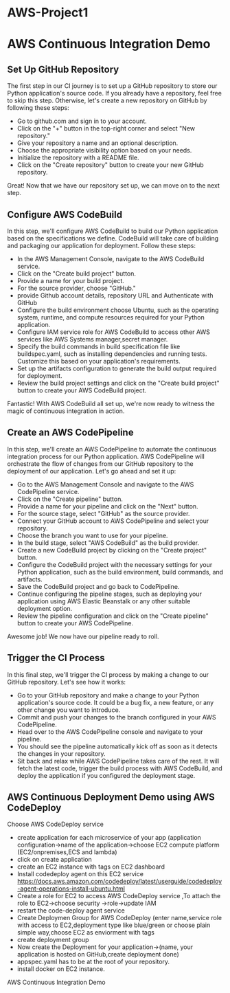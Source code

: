 # AWS-Project1
# AWS Continuous Integration Demo

## Set Up GitHub Repository

The first step in our CI journey is to set up a GitHub repository to store our Python application's source code. If you already have a repository, feel free to skip this step. Otherwise, let's create a new repository on GitHub by following these steps:

- Go to github.com and sign in to your account.
- Click on the "+" button in the top-right corner and select "New repository."
- Give your repository a name and an optional description.
- Choose the appropriate visibility option based on your needs.
- Initialize the repository with a README file.
- Click on the "Create repository" button to create your new GitHub repository.

Great! Now that we have our repository set up, we can move on to the next step.

## Configure AWS CodeBuild

In this step, we'll configure AWS CodeBuild to build our Python application based on the specifications we define. CodeBuild will take care of building and packaging our application for deployment. Follow these steps:

- In the AWS Management Console, navigate to the AWS CodeBuild service.
- Click on the "Create build project" button.
- Provide a name for your build project.
- For the source provider, choose "GitHub."
- provide Github account details, repository URL and Authenticate with GitHub
- Configure the build environment choose Ubuntu, such as the operating system, runtime, and compute resources required for your Python application.
- Configure IAM service role for AWS CodeBuild to access other AWS services like AWS Systems manager,secret manager.
- Specify the build commands in build specification file like buildspec.yaml, such as installing dependencies and running tests. Customize this based on your application's requirements.
- Set up the artifacts configuration to generate the build output required for deployment.
- Review the build project settings and click on the "Create build project" button to create your AWS CodeBuild project.

Fantastic! With AWS CodeBuild all set up, we're now ready to witness the magic of continuous integration in action.

## Create an AWS CodePipeline
In this step, we'll create an AWS CodePipeline to automate the continuous integration process for our Python application. AWS CodePipeline will orchestrate the flow of changes from our GitHub repository to the deployment of our application. Let's go ahead and set it up:

- Go to the AWS Management Console and navigate to the AWS CodePipeline service.
- Click on the "Create pipeline" button.
- Provide a name for your pipeline and click on the "Next" button.
- For the source stage, select "GitHub" as the source provider.
- Connect your GitHub account to AWS CodePipeline and select your repository.
- Choose the branch you want to use for your pipeline.
- In the build stage, select "AWS CodeBuild" as the build provider.
- Create a new CodeBuild project by clicking on the "Create project" button.
- Configure the CodeBuild project with the necessary settings for your Python application, such as the build environment,  build commands, and artifacts.
- Save the CodeBuild project and go back to CodePipeline.
- Continue configuring the pipeline stages, such as deploying your application using AWS Elastic Beanstalk or any other suitable deployment option.
- Review the pipeline configuration and click on the "Create pipeline" button to create your AWS CodePipeline.

Awesome job! We now have our pipeline ready to roll.


## Trigger the CI Process

In this final step, we'll trigger the CI process by making a change to our GitHub repository. Let's see how it works:

- Go to your GitHub repository and make a change to your Python application's source code. It could be a bug fix, a new feature, or any other change you want to introduce.
- Commit and push your changes to the branch configured in your AWS CodePipeline.
- Head over to the AWS CodePipeline console and navigate to your pipeline.
- You should see the pipeline automatically kick off as soon as it detects the changes in your repository.
- Sit back and relax while AWS CodePipeline takes care of the rest. It will fetch the latest code, trigger the build process with AWS CodeBuild, and deploy the application if you configured the deployment stage.

## AWS Continuous Deployment Demo using AWS CodeDeploy

Choose AWS CodeDeploy service
- create application for each microservice of your app (application configuration->name of the application->choose EC2 compute platform (EC2/onpremises,ECS and lambda)
- click on create application
- create an EC2 instance with tags on EC2 dashboard
- Install codedeploy agent on this EC2 service https://docs.aws.amazon.com/codedeploy/latest/userguide/codedeploy-agent-operations-install-ubuntu.html
- Create a role for EC2 to access AWS CodeDeploy service ,To attach the role to EC2->choose security ->role->update IAM
- restart the code-deploy agent service
- Create Deploymen Group for AWS CodeDeploy (enter name,service role with access to EC2,deployment type like blue/green or choose plain simple way,choose EC2 as enviorment with tags
- create deployment group
- Now create the Deployment for your application->(name, your application is hosted on GitHub,create deployment done)
- appspec.yaml has to be at the root of your repository.
- install docker on EC2 instance.

AWS Continuous Integration Demo
